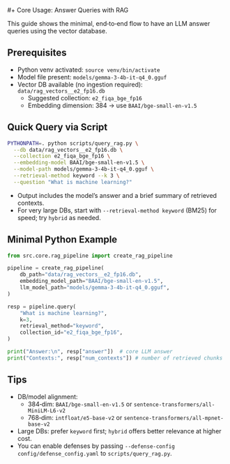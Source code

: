 #+ Core Usage: Answer Queries with RAG

This guide shows the minimal, end‑to‑end flow to have an LLM answer queries using the vector database.

## Prerequisites

- Python venv activated: `source venv/bin/activate`
- Model file present: `models/gemma-3-4b-it-q4_0.gguf`
- Vector DB available (no ingestion required): `data/rag_vectors__e2_fp16.db`
  - Suggested collection: `e2_fiqa_bge_fp16`
  - Embedding dimension: 384 → use `BAAI/bge-small-en-v1.5`

## Quick Query via Script

```bash
PYTHONPATH=. python scripts/query_rag.py \
  --db data/rag_vectors__e2_fp16.db \
  --collection e2_fiqa_bge_fp16 \
  --embedding-model BAAI/bge-small-en-v1.5 \
  --model-path models/gemma-3-4b-it-q4_0.gguf \
  --retrieval-method keyword --k 3 \
  --question "What is machine learning?"
```

- Output includes the model’s answer and a brief summary of retrieved contexts.
- For very large DBs, start with `--retrieval-method keyword` (BM25) for speed; try `hybrid` as needed.

## Minimal Python Example

```python
from src.core.rag_pipeline import create_rag_pipeline

pipeline = create_rag_pipeline(
    db_path="data/rag_vectors__e2_fp16.db",
    embedding_model_path="BAAI/bge-small-en-v1.5",
    llm_model_path="models/gemma-3-4b-it-q4_0.gguf",
)

resp = pipeline.query(
    "What is machine learning?",
    k=3,
    retrieval_method="keyword",
    collection_id="e2_fiqa_bge_fp16",
)

print("Answer:\n", resp["answer"])  # core LLM answer
print("Contexts:", resp["num_contexts"]) # number of retrieved chunks
```

## Tips

- DB/model alignment:
  - 384‑dim: `BAAI/bge-small-en-v1.5` or `sentence-transformers/all-MiniLM-L6-v2`
  - 768‑dim: `intfloat/e5-base-v2` or `sentence-transformers/all-mpnet-base-v2`
- Large DBs: prefer `keyword` first; `hybrid` offers better relevance at higher cost.
- You can enable defenses by passing `--defense-config config/defense_config.yaml` to `scripts/query_rag.py`.


